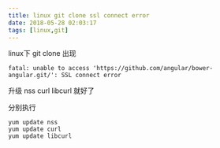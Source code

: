 ```yaml
---
title: linux git clone ssl connect error
date: 2018-05-28 02:03:17
tags: [linux,git]
---
```



linux下 git clone 出现
	
	fatal: unable to access 'https://github.com/angular/bower-angular.git/': SSL connect error 

升级 nss curl libcurl 就好了

   分别执行 

	yum update nss
    yum update curl
    yum update libcurl
